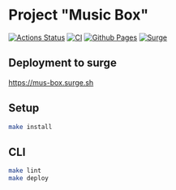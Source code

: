 # Project "Music Box"

[![Actions Status](https://github.com/Teihden/layout-designer-project-56/workflows/hexlet-check/badge.svg)](https://github.com/Teihden/layout-designer-project-56/actions)
[![CI](https://github.com/Teihden/layout-designer-project-56/actions/workflows/CI.yml/badge.svg)](https://github.com/Teihden/layout-designer-project-56/actions/workflows/CI.yml)
[![Github Pages](https://github.com/Teihden/layout-designer-project-56/actions/workflows/github-pages.yml/badge.svg)](https://github.com/Teihden/layout-designer-project-56/actions/workflows/github-pages.yml)
[![Surge](https://github.com/Teihden/layout-designer-project-56/actions/workflows/surge.yml/badge.svg)](https://github.com/Teihden/layout-designer-project-56/actions/workflows/surge.yml)

## Deployment to surge
https://mus-box.surge.sh

## Setup

```bash
make install
```

## CLI

```bash
make lint
make deploy
```
